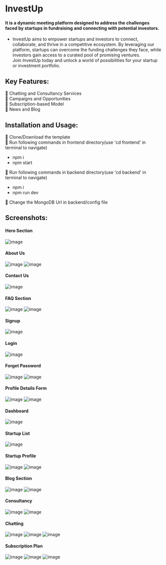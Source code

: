 # InvestUp

#### It is a dynamic meeting platform designed to address the challenges faced by startups in fundraising and connecting with potential investors.
- InvestUp aims to empower startups and investors to connect, collaborate, and thrive in a competitive ecosystem. By leveraging our platform, startups can overcome the funding challenges they face, while investors gain access to a curated pool of promising ventures. <br>
Join InvestUp today and unlock a world of possibilities for your startup or investment portfolio.


## Key Features:
🔴 Chatting and Consultancy Services <br>
🔴 Campaigns and Opportunities <br>
🔴 Subscription-based Model <br>
🔴 News and Blog <br>


## Installation and Usage:
🔴 Clone/Download the template <br>
🔴 Run following commands in frontend directory(use 'cd frontend' in terminal to navigate)
 - npm i
 - npm start
  
🔴 Run following commands in backend directory(use 'cd backend' in terminal to navigate)
 - npm i
 - npm run dev
  
🔴 Change the MongoDB Url in backend/config file

## Screenshots:
#### Hero Section
![image](https://github.com/AnchalPandey29/InvestUp/assets/112573550/b4ec477c-28ac-489d-be83-a8f791717666)
#### About Us
![image](https://github.com/AnchalPandey29/InvestUp/assets/112573550/bffb316b-3f53-48ad-8217-84b961f17ce1)
![image](https://github.com/AnchalPandey29/InvestUp/assets/112573550/2ebb6ed5-a885-48d7-9292-02d32bd28e12)
#### Contact Us
![image](https://github.com/AnchalPandey29/InvestUp/assets/112573550/ae7d8d4b-f5d7-4159-b6bc-e1d023c6f238)
#### FAQ Section
![image](https://github.com/AnchalPandey29/InvestUp/assets/112573550/f1d61216-fe39-49c4-b80f-20480f66855c)
![image](https://github.com/AnchalPandey29/InvestUp/assets/112573550/839b0da1-9001-4e5b-8f21-847c5e2d9426)
#### Signup 
![image](https://github.com/AnchalPandey29/InvestUp/assets/112573550/abcf437b-c2df-4d99-ba23-0091b7740dea)
#### Login
![image](https://github.com/AnchalPandey29/InvestUp/assets/112573550/f6e815ca-3665-4ba9-8cba-08876d1e6e9a)
#### Forget Password
![image](https://github.com/AnchalPandey29/InvestUp/assets/112573550/03f78acf-52bb-4408-8c69-c59ec43439c1)
![image](https://github.com/AnchalPandey29/InvestUp/assets/112573550/a4b72984-8233-4196-90e8-eb66130539b4)
#### Profile Details Form
![image](https://github.com/AnchalPandey29/InvestUp/assets/112573550/49e8b651-c66e-4e5d-8f9c-e069c5543b0d)
![image](https://github.com/AnchalPandey29/InvestUp/assets/112573550/c8d2beae-65df-4abf-a7be-72a7c1a4b1b7)
#### Dashboard
![image](https://github.com/AnchalPandey29/InvestUp/assets/112573550/4eafbc7f-d3a9-446f-bf7e-72c68538d3bc)
#### Startup List
![image](https://github.com/AnchalPandey29/InvestUp/assets/112573550/eedf7166-2640-4fca-87a3-9ec35bde7878)
#### Startup Profile
![image](https://github.com/AnchalPandey29/InvestUp/assets/112573550/0584e148-f662-4793-ace2-d145aee02d7b)
![image](https://github.com/AnchalPandey29/InvestUp/assets/112573550/3e065f94-6a7d-4f58-b2f3-8f97782082ca)
#### Blog Section
![image](https://github.com/AnchalPandey29/InvestUp/assets/112573550/658eeec4-541c-4290-a3aa-ebb9b496a04b)
![image](https://github.com/AnchalPandey29/InvestUp/assets/112573550/3270d8a8-1c78-48c6-937d-c4ebc6823c4e)
#### Consultancy
![image](https://github.com/AnchalPandey29/InvestUp/assets/112573550/42e10507-f0ab-4fec-ae84-344eac231a47)
![image](https://github.com/AnchalPandey29/InvestUp/assets/112573550/9a6ebb0e-9ae8-4cec-b379-8e0e2a867dd1)
#### Chatting
![image](https://github.com/AnchalPandey29/InvestUp/assets/112573550/afb90f21-031d-4f26-9758-9ae341ecddd6)
![image](https://github.com/AnchalPandey29/InvestUp/assets/112573550/d5b5c958-20ac-4e03-a769-43668597c75a)
![image](https://github.com/AnchalPandey29/InvestUp/assets/112573550/95634737-9c56-4f3b-9129-931c9546c4c5)
#### Subscription Plan
![image](https://github.com/AnchalPandey29/InvestUp/assets/112573550/6de7d459-caf7-47c6-98b8-9fdff9f1e496)
![image](https://github.com/AnchalPandey29/InvestUp/assets/112573550/7df5014d-f765-4bc4-a7a9-b910fe3353fd)
![image](https://github.com/AnchalPandey29/InvestUp/assets/112573550/f549d448-53e6-44ba-b34f-1adb32f73476)



























